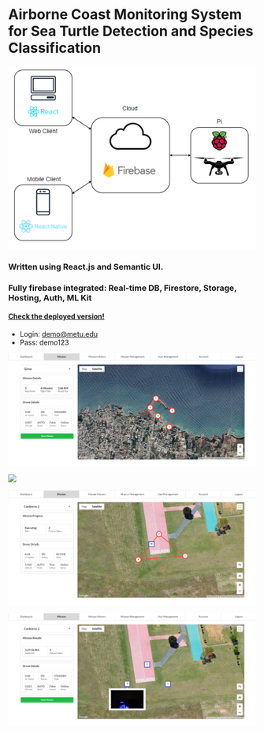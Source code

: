 # Airborne Coast Monitoring System for Sea Turtle Detection and Species Classification

<p align="center"> 
<img src="images/context.png" />
</p>

### Written using React.js and Semantic UI.
### Fully firebase integrated: Real-time DB, Firestore, Storage, Hosting, Auth, ML Kit


#### [Check the deployed version!](https://seaturtle.cloud/)
- Login: demo@metu.edu 
- Pass: demo123

![Screenshot](images/startmission.png)

![](images/editmission.gif)

![Screenshot](images/activemission.png)

![Screenshot](images/completedmission.png)


